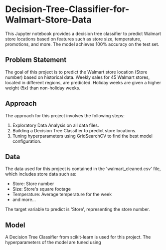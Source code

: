 # Decision-Tree-Classifier-for-Walmart-Store-Data

This Jupyter notebook provides a decision tree classifier to predict Walmart store locations based on features such as store size, temperature, promotions, and more. The model achieves 100% accuracy on the test set.

## Problem Statement

The goal of this project is to predict the Walmart store location (Store number) based on historical data. Weekly sales for 45 Walmart stores, located in different regions, are predicted. Holiday weeks are given a higher weight (5x) than non-holiday weeks.

## Approach

The approach for this project involves the following steps:

1. Exploratory Data Analysis on all data files.
2. Building a Decision Tree Classifier to predict store locations.
3. Tuning hyperparameters using GridSearchCV to find the best model configuration.

## Data

The data used for this project is contained in the 'walmart_cleaned.csv' file, which includes store data such as:

- Store: Store number
- Size: Store's square footage
- Temperature: Average temperature for the week
- and more...

The target variable to predict is 'Store', representing the store number.

## Model

A Decision Tree Classifier from scikit-learn is used for this project. The hyperparameters of the model are tuned using
